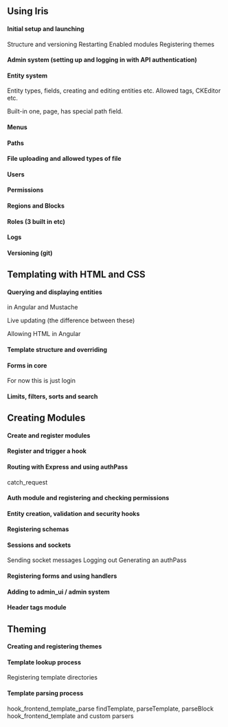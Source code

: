 Using Iris
----------

#### Initial setup and launching
  Structure and versioning
  Restarting
  Enabled modules
  Registering themes

#### Admin system (setting up and logging in with API authentication)

#### Entity system
  Entity types, fields, creating and editing entities etc.
  Allowed tags, CKEditor etc.

  Built-in one, page, has special path field.

#### Menus

#### Paths

#### File uploading and allowed types of file

#### Users

#### Permissions

#### Regions and Blocks

#### Roles (3 built in etc)

#### Logs

#### Versioning (git)



Templating with HTML and CSS
----------------------------

####  Querying and displaying entities
  in Angular and Mustache

  Live updating (the difference between these)

  Allowing HTML in Angular

#### Template structure and overriding

#### Forms in core
  For now this is just login

#### Limits, filters, sorts and search


Creating Modules
----------------

#### Create and register modules

#### Register and trigger a hook

#### Routing with Express and using authPass
  catch_request

#### Auth module and registering and checking permissions

#### Entity creation, validation and security hooks

#### Registering schemas

#### Sessions and sockets
  Sending socket messages
  Logging out
  Generating an authPass

#### Registering forms and using handlers

#### Adding to admin_ui / admin system

#### Header tags module


Theming
-------

#### Creating and registering themes

#### Template lookup process
  Registering template directories

#### Template parsing process
  hook_frontend_template_parse
  findTemplate, parseTemplate, parseBlock
  hook_frontend_template and custom parsers
